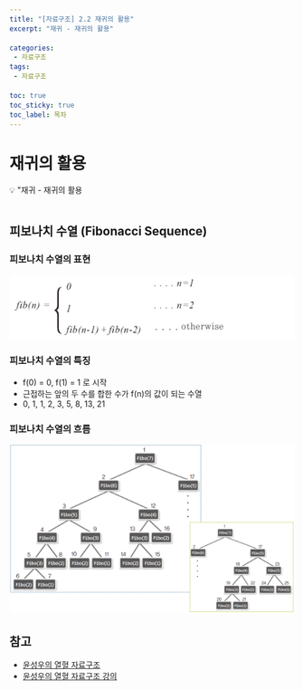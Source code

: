 ```yaml
---
title: "[자료구조] 2.2 재귀의 활용" 
excerpt: "재귀 - 재귀의 활용"
 
categories:  
 - 자료구조
tags: 
 - 자료구조

toc: true
toc_sticky: true
toc_label: 목차
---
```

# 재귀의 활용

<aside>
💡 "재귀  - 재귀의 활용
</aside>
<br>

## 피보나치 수열 (Fibonacci Sequence)

### 피보나치 수열의 표현
![피보나치](/assets/images/posts/data09.png)

### 피보나치 수열의 특징
- f(0) = 0, f(1) = 1 로 시작
- 근접하는 앞의 두 수를 합한 수가 f(n)의 값이 되는 수열
- 0, 1, 1, 2, 3, 5, 8, 13, 21

### 피보나치 수열의 흐름
![피보나치](/assets/images/posts/data09-2.png)


## 참고

- [윤성우의 열혈 자료구조](https://book.naver.com/bookdb/book_detail.nhn?bid=6809127) <br>
- [윤성우의 열혈 자료구조 강의](http://www.orentec.co.kr/teachlist/DA_ST_1/teach_sub1.php)
